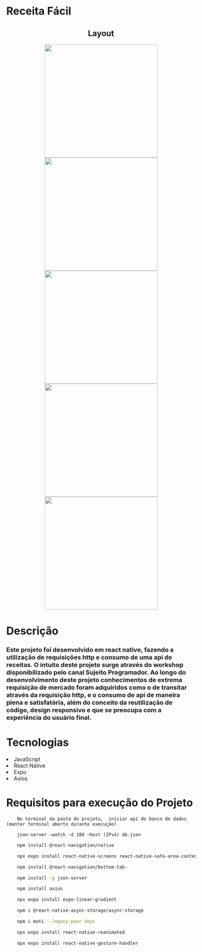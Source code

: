 # Receita Fácil
<div display="flex" align="center">
  <h2>Layout</h2>
  <img src='https://user-images.githubusercontent.com/102833436/230621294-15f7dd9b-49f9-498b-9e0a-40e518c9b264.png' width="300px"/>
  <img src= 'https://user-images.githubusercontent.com/102833436/230621317-0752be51-7ad6-4e55-ab19-8d0e5759a1d9.png' width="300px"/>
  <img src= 'https://user-images.githubusercontent.com/102833436/230621339-132bde5d-2ed4-4f23-98a6-d7168c2a2721.png' width="300px"/>
  <img src='https://user-images.githubusercontent.com/102833436/230621353-e098d1bc-2bc8-406b-8b03-d264971378c4.png' width="300px"/>
  <img src='https://user-images.githubusercontent.com/102833436/230621374-bce06323-d934-41d8-b10d-47a60f46673d.png' width="300px"/>
</div>

# Descrição
  <h3>
    Este projeto foi desenvolvido em react native, fazendo a utilização de requisições http e consumo de uma api de receitas.
    O intuito deste projeto surge através do workshop disponibilizado pelo canal Sujeito Programador.
    Ao longo do desenvolvimento deste projeto conhecimentos de extrema requisição de mercado foram adquiridos como o de transitar através da requisição http, e o consumo     de api de maneira plena e satisfatória, além do conceito da reutilização de código, design responsivo e que se preocupa com a experiência do usuário final.
  <h3/>
    
# Tecnologias
  <li>JavaScript</li>
  <li>React Native</li>
  <li>Expo</li>
  <li>Axios</li>
  
# Requisitos para execução do Projeto
        No terminal da pasta do projeto,  iniciar api do banco de dados (manter terminal aberto durante execução)
  
        json-server —watch -d 180 —host (IPv4) db.json
  
  
  ```bash
      npm install @react-navigation/native

      npx expo install react-native-screens react-native-safe-area-context

      npm install @react-navigation/bottom-tab-

      npm install -g json-server

      npm install axios

      npx expo install expo-linear-gradient

      npm i @react-native-async-storage/async-storage

      npm i moti --legacy-peer-deps

      npx expo install react-native-reanimated

      npx expo install react-native-gesture-handler
